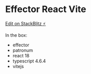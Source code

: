 # Effector React Vite

[Edit on StackBlitz ⚡️](https://stackblitz.com/edit/effector-react)

In the box:

- effector
- patronum
- react 18
- typescript 4.6.4
- vitejs
